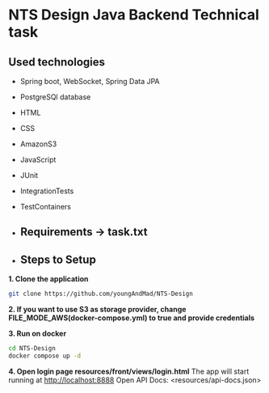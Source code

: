 # NTS Design Java Backend Technical task

## Used technologies
* Spring boot, WebSocket, Spring Data JPA
* PostgreSQl database
* HTML
* CSS
* AmazonS3
* JavaScript
* JUnit
* IntegrationTests
* TestContainers

* ## Requirements -> task.txt  


* ## Steps to Setup

**1. Clone the application**

```bash
git clone https://github.com/youngAndMad/NTS-Design
```

**2. If you want to use S3 as storage provider, change FILE_MODE_AWS(docker-compose.yml) to true and provide credentials**

**3. Run on docker**

```bash
cd NTS-Design
docker compose up -d
```
**4. Open login page resources/front/views/login.html**
The app will start running at <http://localhost:8888>
Open API Docs: <resources/api-docs.json>

